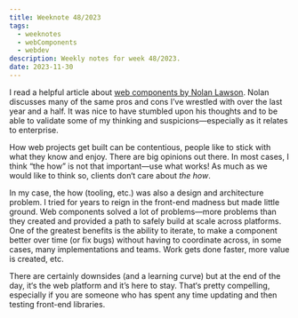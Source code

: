 ```yaml
---
title: Weeknote 48/2023
tags:
  - weeknotes
  - webComponents
  - webdev
description: Weekly notes for week 48/2023.
date: 2023-11-30
---
```

I read a helpful article about [web components by Nolan Lawson](https://nolanlawson.com/2023/08/23/use-web-components-for-what-theyre-good-at/). Nolan discusses many of the same pros and cons I’ve wrestled with over the last year and a half. It was nice to have stumbled upon his thoughts and to be able to validate some of my thinking and suspicions—especially as it relates to enterprise. 

How web projects get built can be contentious, people like to stick with what they know and enjoy. There are big opinions out there. In most cases, I think “the how” is not that important—use what works! As much as we would like to think so, clients don‘t care about _the how_. 

In my case, the how (tooling, etc.) was also a design and architecture problem. I tried for years to reign in the front-end madness but made little ground. Web components solved a lot of problems—more problems than they created and provided a path to safely build at scale across platforms. One of the greatest benefits is the ability to iterate, to make a component better over time (or fix bugs) without having to coordinate across, in some cases, many implementations and teams. Work gets done faster, more value is created, etc. 

There are certainly downsides (and a learning curve) but at the end of the day, it‘s the web platform and it’s here to stay. That‘s pretty compelling, especially if you are someone who has spent any time updating and then testing front-end libraries. 